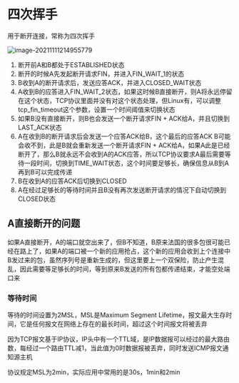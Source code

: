 # 四次挥手

用于断开连接，常称为四次挥手

![image-20211111214955779](/home/gaoxiang/.config/Typora/typora-user-images/image-20211111214955779.png)

1. 断开前A和B都处于ESTABLISHED状态
2. 断开的时候A先发起断开请求FIN，并进入FIN_WAIT_1的状态
3. B收到A的断开请求后，发送应答ACK，并进入CLOSED_WAIT状态
4. A收到B的应答进入FIN_WAIT_2状态，如果这时候B直接断开，则A将永远停留在这个状态，TCP协议里面并没有对这个状态处理，但Linux有，可以调整tcp_fin_timeout这个参数，设置一个时间阈值来切换状态
5. 如果B没有直接断开，则B也会发送一个断开请求FIN + ACK给A，并且切换到LAST_ACK状态
6. A在收到B的断开请求后会发送一个应答ACK给B，这个最后的应答ACK B可能会收不到，此是B就会重新发送一个断开请求FIN + ACK给A，如果A此是已经断开了，那么B就永远不会收到A的ACK应答，所以TCP协议要求A最后需要等待一段时间，切换到TIME_WAIT状态，这个时间要足够长，确保信息从B到A再到B可以完成传递
7. B在收到A的应答ACK后切换到CLOSED
8. A在经过足够长的等待时间并且B没有再次发送断开请求的情况下自动切换到CLOSED状态



## A直接断开的问题

如果A直接断开，A的端口就空出来了，但B不知道，B原来法国的很多包很可能已经在路上了，如果A的端口被一个新的应用抢占，这个新的应用会收到上个连接中B发过来的包，虽然序列号是重新生成的，但这里要上一个双保险，防止产生混乱，因此需要等足够长的时间，等到原来B发送的所有包都传递结束，才能空处端口来

### 等待时间

等待的时间设置为2MSL，MSL是Maximum Segment Lifetime，报文最大生存时间，它是任何报文在网络上存在的最长时间，超过这个时间报文将被丢弃

因为TCP报文基于IP协议，IP头中有一个TTL域，是IP数据报可以经过的最大路由数，每经过一个路由TTL减1，当此值为0时数据报被丢弃，同时发送ICMP报文通知源主机

协议规定MSL为2min，实际应用中常用的是30s，1min和2min


